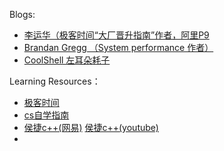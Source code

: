 Blogs:
- [李运华（极客时间“大厂晋升指南”作者，阿里P9](https://blog.csdn.net/yunhua_lee)
- [Brandan Gregg （System performance 作者）](https://www.brendangregg.com/blog/)
- [CoolShell 左耳朵耗子](https://coolshell.cn/)


Learning Resources：
- [极客时间](https://time.geekbang.org/)
- [cs自学指南](https://csdiy.wiki)
- [侯捷c++(网易)](https://study.163.com/topics/houjieC) [侯捷c++(youtube)](https://www.youtube.com/watch?v=qhnWoSTmYCY&list=PL-X74YXt4LVZ137kKM5dNfCIC4tsScerb&index=2&ab_channel=%E5%90%AC%E6%B6%9B%E9%98%81)
- 